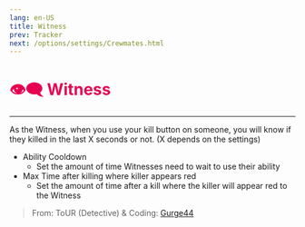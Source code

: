 ```yaml
---
lang: en-US
title: Witness
prev: Tracker
next: /options/settings/Crewmates.html
---
```


# <font color="#e70052">👁️‍🗨️ <b>Witness</b></font> <Badge text="Support" type="tip" vertical="middle"/>
---

As the Witness, when you use your kill button on someone, you will know if they killed in the last X seconds or not. (X depends on the settings)
* Ability Cooldown
  * Set the amount of time Witnesses need to wait to use their ability
* Max Time after killing where killer appears red
  * Set the amount of time after a kill where the killer will appear red to the Witness

> From: ToUR (Detective) & Coding: [Gurge44](#)
